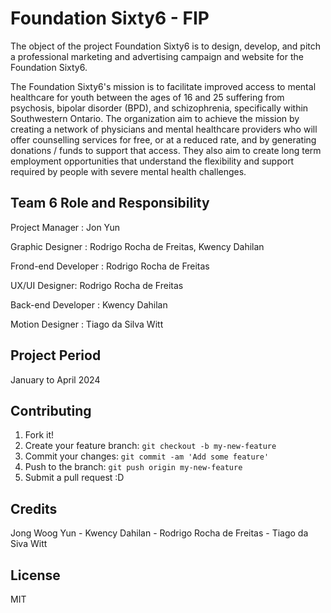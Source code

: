 # Foundation Sixty6 - FIP

The object of the project Foundation Sixty6 is to design, develop, and pitch a professional marketing and advertising campaign and website for the Foundation Sixty6.

The Foundation Sixty6's mission is to facilitate improved access to mental healthcare for youth between the ages of 16 and 25 suffering from psychosis, bipolar disorder (BPD), and schizophrenia,
specifically within Southwestern Ontario.
The organization  aim to achieve the mission by creating a network of physicians and mental healthcare
providers who will offer counselling services for free, or at a reduced rate, and by
generating donations / funds to support that access.
They also aim to create long term employment opportunities that understand the flexibility
and support required by people with severe mental health challenges.


## Team 6 Role and Responsibility

Project Manager : Jon Yun

Graphic Designer : Rodrigo Rocha de Freitas, Kwency Dahilan

Frond-end Developer : Rodrigo Rocha de Freitas

UX/UI Designer: Rodrigo Rocha de Freitas

Back-end Developer : Kwency Dahilan

Motion Designer : Tiago da Silva Witt

## Project Period

January to April 2024

## Contributing

1. Fork it!
2. Create your feature branch: `git checkout -b my-new-feature`
3. Commit your changes: `git commit -am 'Add some feature'`
4. Push to the branch: `git push origin my-new-feature`
5. Submit a pull request :D

## Credits

Jong Woog Yun - Kwency Dahilan - Rodrigo Rocha de Freitas  - Tiago da Siva Witt

## License

MIT

